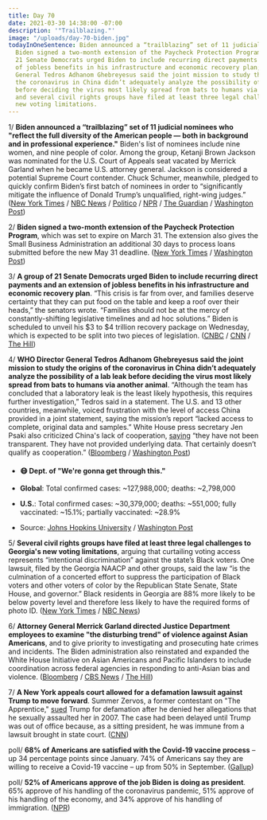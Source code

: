 ```yaml
---
title: Day 70
date: 2021-03-30 14:38:00 -07:00
description: '"Trailblazing."'
image: "/uploads/day-70-biden.jpg"
todayInOneSentence: Biden announced a “trailblazing” set of 11 judicial nominees;
  Biden signed a two-month extension of the Paycheck Protection Program; a group of
  21 Senate Democrats urged Biden to include recurring direct payments and an extension
  of jobless benefits in his infrastructure and economic recovery plan; WHO Director
  General Tedros Adhanom Ghebreyesus said the joint mission to study the origins of
  the coronavirus in China didn’t adequately analyze the possibility of a lab leak
  before deciding the virus most likely spread from bats to humans via another animal;
  and several civil rights groups have filed at least three legal challenges to Georgia's
  new voting limitations.
---
```


1/ **Biden announced a “trailblazing” set of 11 judicial nominees who "reflect the full diversity of the American people — both in background and in professional experience."** Biden's list of nominees include nine women, and nine people of color. Among the group, Ketanji Brown Jackson was nominated for the U.S. Court of Appeals seat vacated by Merrick Garland when he became U.S. attorney general. Jackson is considered a potential Supreme Court contender. Chuck Schumer, meanwhile, pledged to quickly confirm Biden’s first batch of nominees in order to “significantly mitigate the influence of Donald Trump’s unqualified, right-wing judges.” ([New York Times](https://www.nytimes.com/2021/03/30/us/politics/biden-judges.html) / [NBC News](https://www.nbcnews.com/politics/white-house/biden-names-diverse-slate-judicial-nominees-first-effort-reshape-federal-n1262436) / [Politico](https://www.politico.com/news/2021/03/29/biden-judicial-nominees-478442) / [NPR](https://www.npr.org/2021/03/30/977831327/biden-makes-first-judicial-nominations-including-a-supreme-court-contender) / [The Guardian](https://www.theguardian.com/us-news/2021/mar/30/biden-federal-judicial-nominees-judges) / [Washington Post](https://www.washingtonpost.com/politics/2021/03/30/joe-biden-live-updates/#link-6LHXCV3FSBACDLJUASGTKV6CM4))

2/ **Biden signed a two-month extension of the Paycheck Protection Program**, which was set to expire on March 31. The extension also gives the Small Business Administration an additional 30 days to process loans submitted before the new May 31 deadline. ([New York Times](https://www.nytimes.com/live/2021/03/30/us/biden-news-today/ppp-loan) / [Washington Post](https://www.washingtonpost.com/politics/2021/03/30/joe-biden-live-updates/#link-5P3PJHO6AZDHDIYYSA42BRNQCM))

3/ **A group of 21 Senate Democrats urged Biden to include recurring direct payments and an extension of jobless benefits in his infrastructure and economic recovery plan**. “This crisis is far from over, and families deserve certainty that they can put food on the table and keep a roof over their heads,” the senators wrote. “Families should not be at the mercy of constantly-shifting legislative timelines and ad hoc solutions.” Biden is scheduled to unveil his $3 to $4 trillion recovery package on Wednesday, which is expected to be split into two pieces of legislation. ([CNBC](https://www.cnbc.com/2021/03/30/stimulus-check-update-senators-push-biden-to-send-recurring-payments.html) / [CNN](https://www.cnn.com/2021/03/30/politics/biden-infrastructure-timeline/index.html) / [The Hill](https://thehill.com/homenews/senate/545575-21-senate-democrats-press-biden-to-include-recurring-direct-payments-in))

4/ **WHO Director General Tedros Adhanom Ghebreyesus said the joint mission to study the origins of the coronavirus in China didn’t adequately analyze the possibility of a lab leak before deciding the virus most likely spread from bats to humans via another animal**. “Although the team has concluded that a laboratory leak is the least likely hypothesis, this requires further investigation,” Tedros said in a statement. The U.S. and 13 other countries, meanwhile, voiced frustration with the level of access China provided in a joint statement, saying the mission’s report “lacked access to complete, original data and samples.” White House press secretary Jen Psaki also criticized China's lack of cooperation, [saying](https://www.washingtonpost.com/politics/2021/03/30/joe-biden-live-updates/#link-Q5Q3VKOTQBGWBOUJPNGVPGSWOY) “they have not been transparent. They have not provided underlying data. That certainly doesn’t qualify as cooperation.” ([Bloomberg](https://www.bloomberg.com/news/articles/2021-03-30/who-chief-critiques-covid-report-says-lab-leak-study-needed?sref=MIBMEEoj) / [Washington Post](https://www.washingtonpost.com/world/who-wuhan-tedros-lab/2021/03/30/896fe3f6-90d1-11eb-aadc-af78701a30ca_story.html))

* #### 😷 Dept. of "We're gonna get through this."

* **Global**: Total confirmed cases: \~127,988,000; deaths: \~2,798,000

* **U.S.**: Total confirmed cases: \~30,379,000; deaths: \~551,000; fully vaccinated: \~15.1%; partially vaccinated: \~28.9%

* Source: [Johns Hopkins University](https://coronavirus.jhu.edu/map.html) / [Washington Post](https://www.washingtonpost.com/graphics/2020/health/covid-vaccine-states-distribution-doses/)

5/ **Several civil rights groups have filed at least three legal challenges to Georgia's new voting limitations**, arguing that curtailing voting access represents “intentional discrimination” against the state’s Black voters. One lawsuit, filed by the Georgia NAACP and other groups, said the law “is the culmination of a concerted effort to suppress the participation of Black voters and other voters of color by the Republican State Senate, State House, and governor.” Black residents in Georgia are 88% more likely to be below poverty level and therefore less likely to have the required forms of photo ID. ([New York Times](https://www.nytimes.com/2021/03/30/us/naacp-georgia-voting-rights-case.html) / [NBC News](https://www.nbcnews.com/politics/elections/georgia-faces-growing-number-legal-challenges-over-new-voting-law-n1262478))

6/ **Attorney General Merrick Garland directed Justice Department employees to examine "the disturbing trend" of violence against Asian Americans**, and to give priority to investigating and prosecuting hate crimes and incidents. The Biden administration also reinstated and expanded the White House Initiative on Asian Americans and Pacific Islanders to include coordination across federal agencies in responding to anti-Asian bias and violence. ([Bloomberg](https://www.bloomberg.com/news/articles/2021-03-30/garland-orders-doj-to-pursue-disturbing-trend-in-hate-crimes?sref=MIBMEEoj) / [CBS News](https://www.cbsnews.com/news/asian-american-violence-white-house-response/) / [The Hill](https://thehill.com/homenews/administration/545602-garland-orders-doj-review-of-hate-crime-efforts-Asian-American))

7/ **A New York appeals court allowed for a defamation lawsuit against Trump to move forward**. Summer Zervos, a former contestant on "The Apprentice," [sued](https://whatthefuckjusthappenedtoday.com/2019/03/14/day-784/#5-a-new-york-appellate-court-ruled-t) Trump for defamation after he denied her allegations that he sexually assaulted her in 2007. The case had been delayed until Trump was out of office because, as a sitting president, he was immune from a lawsuit brought in state court. ([CNN](https://www.cnn.com/2021/03/30/politics/summer-zervos-defamation-lawsuit-donald-trump/index.html))

poll/ **68% of Americans are satisfied with the Covid-19 vaccine process** – up 34 percentage points since January. 74% of Americans say they are willing to receive a Covid-19 vaccine  – up from 50% in September. ([Gallup](https://news.gallup.com/poll/342431/satisfaction-vaccine-rollout-surges.aspx))

poll/ **52% of Americans approve of the job Biden is doing as president**. 65% approve of his handling of the coronavirus pandemic, 51% approve of his handling of the economy, and 34% approve of his handling of immigration. ([NPR](https://www.npr.org/2021/03/30/982434413/npr-marist-poll-biden-gets-high-marks-on-covid-19-its-not-the-case-on-immigratio))